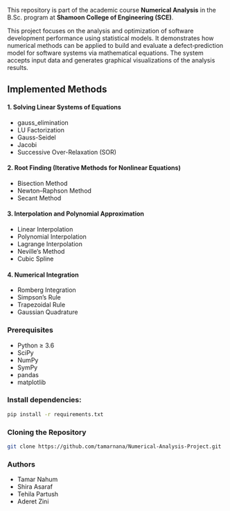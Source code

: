 This repository is part of the academic course **Numerical Analysis** in the B.Sc. program at **Shamoon College of Engineering (SCE)**.

This project focuses on the analysis and optimization of software development performance using statistical models.
It demonstrates how numerical methods can be applied to build and evaluate a defect‑prediction model for software systems via mathematical equations. 
The system accepts input data and generates graphical visualizations of the analysis results.

## Implemented Methods

#### 1. Solving Linear Systems of Equations

* gauss_elimination
* LU Factorization
* Gauss-Seidel
* Jacobi
* Successive Over-Relaxation (SOR)

#### 2. Root Finding (Iterative Methods for Nonlinear Equations)

* Bisection Method
* Newton–Raphson Method
* Secant Method

#### 3. Interpolation and Polynomial Approximation

* Linear Interpolation
* Polynomial Interpolation
* Lagrange Interpolation
* Neville’s Method
* Cubic Spline

#### 4. Numerical Integration

* Romberg Integration
* Simpson’s Rule
* Trapezoidal Rule
* Gaussian Quadrature


### Prerequisites

* Python ≥ 3.6
* SciPy
* NumPy
* SymPy
* pandas
* matplotlib

### Install dependencies:

```bash
pip install -r requirements.txt
```

### Cloning the Repository

```bash
git clone https://github.com/tamarnana/Numerical-Analysis-Project.git
```

### Authors

* Tamar Nahum
* Shira Asaraf
* Tehila Partush
* Aderet Zini
